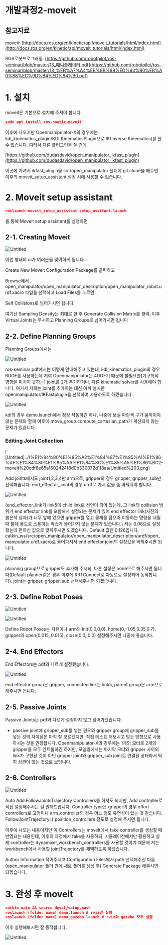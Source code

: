 # 개발과정2-moveit

## 참고자료

moveit: [http://docs.ros.org/en/kinetic/api/moveit_tutorials/html/index.html](http://docs.ros.org/en/kinetic/api/moveit_tutorials/html/index.html)

ROS로봇프로그래밍: [https://github.com/robotpilot/ros-seminar/blob/master/13_매니퓰레이터.pdf](https://github.com/robotpilot/ros-seminar/blob/master/13_%EB%A7%A4%EB%8B%88%ED%93%B0%EB%A0%88%EC%9D%B4%ED%84%B0.pdf)

# 1. 설치

moveit은 기본으로 설치해 주셔야 합니다

```json
sudo apt install ros-noetic-moveit
```

이후에 나오지만 Openmanipulator-X의 경우에는 kdl_kinematics_plugin/KDLKinematicsPlugin으로 IK(Inverse Kinematics)를 풀 수 없습니다. 따라서 다른 플러그인을 쓸 건데

[https://github.com/dudasdavid/open_manipulator_ikfast_plugin](https://github.com/dudasdavid/open_manipulator_ikfast_plugin)

이곳에 가셔서 ikfast_plugin을 src/open_manipulator 폴더에 git clone을 해주면 이후의 moveit_setup_assistant 설정 시에 사용할 수 있습니다.

# 2. Moveit setup assistant

```json
roslaunch moveit_setup_assistant setup_assitant.launch
```

를 통해 Moveit setup assistant를 실행하면

## 2-1. Creating Moveit

![Untitled](../%E1%84%80%E1%85%A2%E1%84%87%E1%85%A1%E1%86%AF%E1%84%80%E1%85%AA%E1%84%8C%E1%85%A5%E1%86%BC2-moveit%20cdf6e65a1602424f8d0b330072d1f8aa/Untitled.png)

이런 형태의 ui가 여러분을 맞이하게 됩니다.

Create New Moveit Configuration Package를 클릭하고

Browse에서 open_manipulator/open_manipulator_description/open_manipulator_robot.urdf.xacro 파일을 선택하고 Load Files를 누르면

Self Collisions로 넘어가시면 됩니다.

여기선 Sampling Density는 최대로 한 후 Generate Collision Matrix를 클릭, 이후 Virtual Joints는 무시하고 Planning Groups로 넘어가시면 됩니다

## 2-2. Define Planning Groups

Planning Groups에서는 

![Untitled](../%E1%84%80%E1%85%A2%E1%84%87%E1%85%A1%E1%86%AF%E1%84%80%E1%85%AA%E1%84%8C%E1%85%A5%E1%86%BC2-moveit%20cdf6e65a1602424f8d0b330072d1f8aa/Untitled%201.png)

ros-seminar pdf에서는 이렇게 안내해주고 있는데, kdl_kinematics_plugin의 경우 6DOF를 사용하는데 저희 Openmanipulator는 4DOF기 때문에 불필요한(기구학적 영향을 미치지 못하는) joint를 2개 추가하거나, 다른 kinematic solver를 사용해야 합니다. 여기서 저희는 joint를 추가하는 대신 아까 설치한 openmanipulator/IKFastplugin을 선택하여 사용하도록 하겠습니다.

![Untitled](../%E1%84%80%E1%85%A2%E1%84%87%E1%85%A1%E1%86%AF%E1%84%80%E1%85%AA%E1%84%8C%E1%85%A5%E1%86%BC2-moveit%20cdf6e65a1602424f8d0b330072d1f8aa/Untitled%202.png)

kdl의 경우 demo.launch에서 정상 작동하긴 하나, 나중에 보실 파란색 구가 움직이지 않는 문제와 함께 이후에 move_group.compute_cartesian_path가 계산되지 않는 문제가 있습니다.

### Editing Joint Collection

![Untitled]../(%E1%84%80%E1%85%A2%E1%84%87%E1%85%A1%E1%86%AF%E1%84%80%E1%85%AA%E1%84%8C%E1%85%A5%E1%86%BC2-moveit%20cdf6e65a1602424f8d0b330072d1f8aa/Untitled%203.png)

Add joints에서도 joint1,2,3,4만 arm으로, gripper의 경우 gripper, gripper_sub만 선택해줍니다. end_effector_joint의 경우 urdf로 가서 값을 좀 바꿔줘야 합니다.

![Untitled](../%E1%84%80%E1%85%A2%E1%84%87%E1%85%A1%E1%86%AF%E1%84%80%E1%85%AA%E1%84%8C%E1%85%A5%E1%86%BC2-moveit%20cdf6e65a1602424f8d0b330072d1f8aa/Untitled%204.png)

(end_effector_link가 link5에 child link로 선언이 되어 있는데, 그 link의 collision 범위가 end effector link를 포함해서 설정되는 문제가 있어 end effector link(사진의 붉은색 상자)가 너무 앞에 있으면 gripper를 열고 물체를 잡으러 이동하는 명령을 내릴 때 물체 용도로 스폰하는 박스가 들어가지 않는 문제가 있습니다.) 저는 0.06으로 설정했는데 편하신 값으로 맞춰주시면 되겠습니다. Default 값은 0.126입니다. catkin_ws/src/open_manipulator/open_manipulator_description/urdf/open_manipulator.urdf.xacro로 들어가셔서 end effector joint의 설정값을 바꿔주시면 됩니다.

![Untitled](../%E1%84%80%E1%85%A2%E1%84%87%E1%85%A1%E1%86%AF%E1%84%80%E1%85%AA%E1%84%8C%E1%85%A5%E1%86%BC2-moveit%20cdf6e65a1602424f8d0b330072d1f8aa/Untitled%205.png)

planning group으로 gripper도 추가해 주시되, 다른 설정은 none으로 해주시면 됩니다(Default planner같은 경우 이후에 RRTConnect로 자동으로 설정되어 동작합니다). joint는 gripper, gripper_sub 선택해주시면 되겠습니다.

## 2-3. Define Robot Poses

![Untitled](../%E1%84%80%E1%85%A2%E1%84%87%E1%85%A1%E1%86%AF%E1%84%80%E1%85%AA%E1%84%8C%E1%85%A5%E1%86%BC2-moveit%20cdf6e65a1602424f8d0b330072d1f8aa/Untitled%206.png)

![Untitled](../%E1%84%80%E1%85%A2%E1%84%87%E1%85%A1%E1%86%AF%E1%84%80%E1%85%AA%E1%84%8C%E1%85%A5%E1%86%BC2-moveit%20cdf6e65a1602424f8d0b330072d1f8aa/Untitled%207.png)

Define Robot Poses는 자유이나 arm의 init(0,0,0,0), home(0,-1.05,0.35,0.7), gripper의 open(0.015, 0.015), close(0.0, 0.0) 설정해주시면 나중에 좋습니다.

## 2-4. End Effectors

End Effectors는 pdf와 다르게 설정했습니다.

![Untitled](../%E1%84%80%E1%85%A2%E1%84%87%E1%85%A1%E1%86%AF%E1%84%80%E1%85%AA%E1%84%8C%E1%85%A5%E1%86%BC2-moveit%20cdf6e65a1602424f8d0b330072d1f8aa/Untitled%208.png)

end effector group은 gripper, connected link는 link5, parent group은 arm으로 해주시면 됩니다.

## 2-5. Passive Joints

Passive Joints는 pdf와 다르게 설정하지 않고 넘어가겠습니다.

- passive joint에 gripper_sub를 넣는 경우와 gripper group에 gripper_sub를 넣는 것의 차이점은 아직 잘 모르겠지만, 직접 테스트 해보시고 맞는 방향으로 사용하시는 것을 권장합니다. Openmanipulator-X의 경우에는 1개의 모터로 2개의 gripper를 모두 컨트롤하긴 하지만, 모델링에서는 마지막 모터와 gripper 사이의 link가 구현된 것이 아닌 gripper joint와 gripper_sub joint로 연결된 상태라서 딱히 상관이 없는 것으로 보입니다.

## 2-6. Controllers

![Untitled](../%E1%84%80%E1%85%A2%E1%84%87%E1%85%A1%E1%86%AF%E1%84%80%E1%85%AA%E1%84%8C%E1%85%A5%E1%86%BC2-moveit%20cdf6e65a1602424f8d0b330072d1f8aa/Untitled%209.png)

Auto Add FollowJointsTrajectory Controllers를 하셔도 되지만, Add controller로 직접 설정해주시는 걸 권해드립니다. Controller type은 gripper의 경우 effort controllers로 고정이나 arm_controller의 경우 어느 정도 유연성이 있는 것 같습니다. FollowJointTrajectory나 position_controllers 정도로 설정해 주시면 됩니다.

이후에 나오는 내용이지만 이 Controllers는 moveit에서 fake controller를 생성할 때 반영되는 내용인데, 이후의 과정에서 fake를 사용하되, 시뮬레이션에서만 활용하고 실제 controller는 dynamixel_workbench_controllers를 사용할 것이기 때문에 저는 workbench에서 사용할 jointTrajectory를 채택하도록 하겠습니다.

Author Information 적어주시고 Configuration Files에서 path 선택해주신 다음(open_manipulator 폴더 안에 새로 폴더를 생성 후) Generate Package 해주시면 되겠습니다.

# 3. 완성 후 moveit

```json
catkin_make && source devel/setup.bash
roslaunch (folder name) demo.launch # rviz만 실행
roslaunch (folder name) demo_gazebo.launch # rviz와 gazebo 모두 실행
```

이후 실행해보시면 잘 동작합니다.

![Untitled](../%E1%84%80%E1%85%A2%E1%84%87%E1%85%A1%E1%86%AF%E1%84%80%E1%85%AA%E1%84%8C%E1%85%A5%E1%86%BC2-moveit%20cdf6e65a1602424f8d0b330072d1f8aa/Untitled%2010.png)
